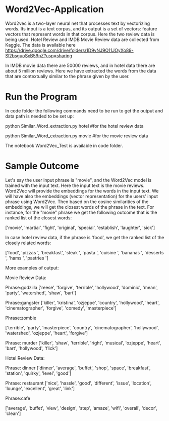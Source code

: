 # Word2Vec-Application

Word2vec is a two-layer neural net that processes text by vectorizing words. Its input is a text corpus,  and its output is a set of vectors: feature vectors that represent words in that corpus. Here the two review data is being used. Hotel Review and IMDB Movie Review data are collected from Kaggle. The data is available here https://drive.google.com/drive/folders/1D9vNJ9O11JOyXo89-Sl2bsguoSxB59nZ?usp=sharing

In IMDB movie data there are 50000 reviews, and in hotel data there are about 5 million reviews. Here we have extracted the words from the data that are contextually similar to the phrase given by the user.  

# Run the Program

In code folder the following commands need to be run to get the output and data path is needed to be set up:

python Similar_Word_extraction.py hotel   #for the hotel review data

python Similar_Word_extraction.py movie   #for the movie review data


The notebook Word2Vec_Test is available in code folder. 

# Sample Outcome

Let's say the user input phrase is "movie", and the Word2Vec model is trained with the input text. Here the input text is the movie reviews. Word2Vec will provide the embeddings for the words in the input text. We will have also the embeddings (vector representation) for the users' input phrase using Word2Vec. Then based on the cosine similarities of the embeddings, we will get the closest words of the phrase in the text. For instance, for the "movie" phrase we get the following outcome that is the ranked list of the closest words:

['movie', 'martial', 'fight', 'original', 'special', 'establish', 'laughter', 'sick']


In case hotel review data, if the phrase is 'food', we get the ranked list of the closely related words:


['food', 'pizzas ', 'breakfast',  'steak ', 'pasta ', 'cuisine ', 'bananas ', 'desserts ', 'hams ', 'pastries ']

More examples of output:


Movie Review Data:

Phrase:godzilla
['reese', 'forgive', 'terrible', 'hollywood', 'dominic', 'mean', 'party', 'watershed', 'shaw', 'bart']


Phrase:gangster
['killer', 'kristina', 'ozjeppe', 'country', 'hollywood', 'heart', 'cinematographer', 'forgive', 'comedy', 'masterpiece']


Phrase:zombie

['terrible', 'party', 'masterpiece', 'country', 'cinematographer', 'hollywood', 'watershed', 'ozjeppe', 'heart', 'forgive']


Phrase: murder
['killer', 'shaw', 'terrible', 'right', 'musical', 'ozjeppe', 'heart', 'bart', 'hollywood', 'flick']


Hotel Review Data:

Phrase: dinner
['dinner', 'average', 'buffet', 'shop', 'space', 'breakfast', 'station', 'quirky', 'level', 'good']


Phrase: restaurant
['nice', 'hassle', 'good', 'different', 'issue', 'location', 'lounge', 'excellent', 'great', 'link']


Phrase:cafe

['average', 'buffet', 'view', 'design', 'step', 'amaze', 'wifi', 'overall', 'decor', 'clean']



